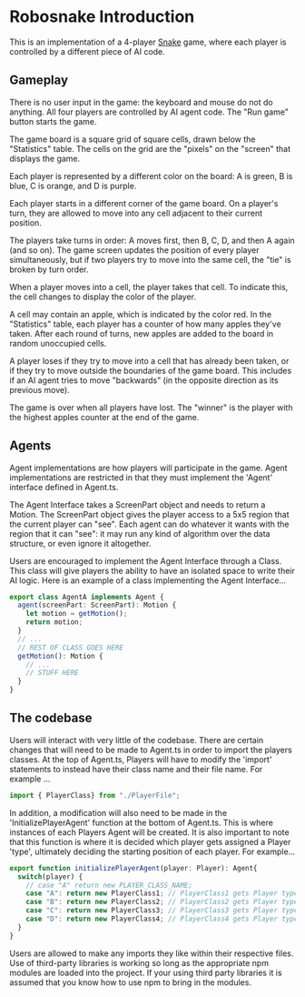 # Robosnake Introduction

This is an implementation of a 4-player [Snake](https://en.wikipedia.org/wiki/Snake_(video_game_genre)) game, where each player is controlled by a different piece of AI code.


## Gameplay

There is no user input in the game: the keyboard and mouse do not do anything. All four players are controlled by AI agent code. The "Run game" button starts the game.

The game board is a square grid of square cells, drawn below the "Statistics" table. The cells on the grid are the "pixels" on the "screen" that displays the game.

Each player is represented by a different color on the board: A is green, B is blue, C is orange, and D is purple.

Each player starts in a different corner of the game board. On a player's turn, they are allowed to move into any cell adjacent to their current position.

The players take turns in order: A moves first, then B, C, D, and then A again (and so on). The game screen updates the position of every player simultaneously, but if two players try to move into the same cell, the "tie" is broken by turn order.

When a player moves into a cell, the player takes that cell. To indicate this, the cell changes to display the color of the player.

A cell may contain an apple, which is indicated by the color red. In the "Statistics" table, each player has a counter of how many apples they've taken. After each round of turns, new apples are added to the board in random unoccupied cells.

A player loses if they try to move into a cell that has already been taken, or if they try to move outside the boundaries of the game board. This includes if an AI agent tries to move "backwards" (in the opposite direction as its previous move).

The game is over when all players have lost. The "winner" is the player with the highest apples counter at the end of the game.

## Agents

Agent implementations are how players will participate in the game. Agent implementations are restricted in that they must implement the 'Agent' interface defined in Agent.ts.

The Agent Interface takes a ScreenPart object and needs to return a Motion. The ScreenPart object gives the player access to a 5x5 region that the current player can "see". Each agent can do whatever it wants with the region that it can "see": it may run any kind of algorithm over the data structure, or even ignore it altogether.

Users are encouraged to implement the Agent Interface through a Class. This class will give players the ability to have an isolated space to write their AI logic. Here is an example of a class implementing the Agent Interface...

```Typescript
export class AgentA implements Agent {
  agent(screenPart: ScreenPart): Motion {
    let motion = getMotion();
    return motion;
  }
  // ...
  // REST OF CLASS GOES HERE
  getMotion(): Motion {
    // ... 
    // STUFF HERE
  }
}
```

## The codebase

Users will interact with very little of the codebase. There are certain changes that will need to be made to Agent.ts in order to import the players classes. At the top of Agent.ts, Players will have to modify the 'import' statements to instead have their class name and their file name. For example ...

```Typescript
import { PlayerClass} from "./PlayerFile";
```

In addition, a modification will also need to be made in the 'InitializePlayerAgent' function at the bottom of Agent.ts. This is where instances of each Players Agent will be created. It is also important to note that this function is where it is decided which player gets assigned a Player 'type', ultimately deciding the starting position of each player. For example... 

```Typescript
export function initializePlayerAgent(player: Player): Agent{
  switch(player) {
    // case "A" return new PLAYER_CLASS_NAME;
    case "A": return new PlayerClass1; // PlayerClass1 gets Player type 'A' which corresponds to upper left starting position
    case "B": return new PlayerClass2; // PlayerClass2 gets Player type 'B' which corresponds to upper right starting position
    case "C": return new PlayerClass3; // PlayerClass3 gets Player type 'B' which corresponds to lower left starting position
    case "D": return new PlayerClass4; // PlayerClass4 gets Player type 'B' which corresponds to lower right starting position
  }
}
```

Users are allowed to make any imports they like within their respective files. Use of third-party libraries is working so long as the appropriate npm modules are loaded into the project. If your using third party libraries it is assumed that you know how to use npm to bring in the modules. 